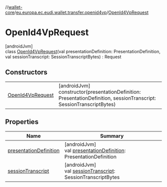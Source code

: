 //[wallet-core](../../../index.md)/[eu.europa.ec.eudi.wallet.transfer.openid4vp](../index.md)/[OpenId4VpRequest](index.md)

# OpenId4VpRequest

[androidJvm]\
class [OpenId4VpRequest](index.md)(val presentationDefinition: PresentationDefinition, val sessionTranscript: SessionTranscriptBytes) : Request

## Constructors

| | |
|---|---|
| [OpenId4VpRequest](-open-id4-vp-request.md) | [androidJvm]<br>constructor(presentationDefinition: PresentationDefinition, sessionTranscript: SessionTranscriptBytes) |

## Properties

| Name | Summary |
|---|---|
| [presentationDefinition](presentation-definition.md) | [androidJvm]<br>val [presentationDefinition](presentation-definition.md): PresentationDefinition |
| [sessionTranscript](session-transcript.md) | [androidJvm]<br>val [sessionTranscript](session-transcript.md): SessionTranscriptBytes |
